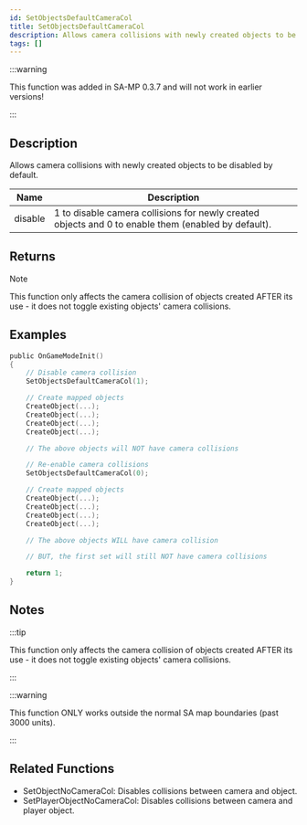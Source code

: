 ```yaml
---
id: SetObjectsDefaultCameraCol
title: SetObjectsDefaultCameraCol
description: Allows camera collisions with newly created objects to be disabled by default.
tags: []
---
```


:::warning

This function was added in SA-MP 0.3.7 and will not work in earlier versions!

:::

## Description

Allows camera collisions with newly created objects to be disabled by default.

| Name | Description |
| --- | --- |
| disable | 1 to disable camera collisions for newly created objects and 0 to enable them (enabled by default). |

## Returns

Note

This function only affects the camera collision of objects created AFTER its use - it does not toggle existing objects' camera collisions.

## Examples

```c
public OnGameModeInit()
{
    // Disable camera collision
    SetObjectsDefaultCameraCol(1);

    // Create mapped objects
    CreateObject(...);
    CreateObject(...);
    CreateObject(...);
    CreateObject(...);

    // The above objects will NOT have camera collisions

    // Re-enable camera collisions
    SetObjectsDefaultCameraCol(0);

    // Create mapped objects
    CreateObject(...);
    CreateObject(...);
    CreateObject(...);
    CreateObject(...);

    // The above objects WILL have camera collision

    // BUT, the first set will still NOT have camera collisions

    return 1;
}
```

## Notes

:::tip

This function only affects the camera collision of objects created AFTER its use - it does not toggle existing objects' camera collisions.

:::

:::warning

This function ONLY works outside the normal SA map boundaries (past 3000 units).

:::

## Related Functions

- SetObjectNoCameraCol: Disables collisions between camera and object.
- SetPlayerObjectNoCameraCol: Disables collisions between camera and player object.
